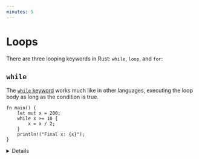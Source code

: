 ```yaml
---
minutes: 5
---
```


# Loops

There are three looping keywords in Rust: `while`, `loop`, and `for`:

## `while`

The
[`while` keyword](https://doc.rust-lang.org/reference/expressions/loop-expr.html#predicate-loops)
works much like in other languages, executing the loop body as long as the
condition is true.

```rust,editable
fn main() {
    let mut x = 200;
    while x >= 10 {
        x = x / 2;
    }
    println!("Final x: {x}");
}
```

<details>

Note that integer division [rounds towards 0](https://doc.rust-lang.org/stable/reference/expressions/operator-expr.html#arithmetic-and-logical-binary-operators).

</details>
